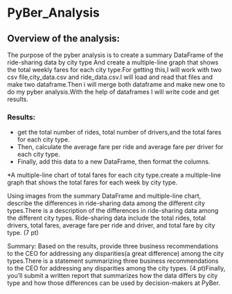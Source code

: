 # PyBer_Analysis
## Overview of the analysis:
The purpose of the pyber analysis is to create a summary DataFrame of the ride-sharing data by city type And create a multiple-line graph that shows the total weekly fares for each city type.For getting this,I will work with two csv file,city_data.csv and ride_data.csv.I will load and read that files and make two dataframe.Then i will merge both dataframe and make new one to do my pyber analysis.With the help of dataframes I will write code and get results.

### Results:
* get the total number of rides, total number of drivers,and the total fares for each city type.
*  Then, calculate the average fare per ride and average fare per driver for each city type.
*   Finally, add this data to a new DataFrame, then format the columns.

*A multiple-line chart of total fares for each city type.create a multiple-line graph that shows the total fares for each week by city type.

Using images from the summary DataFrame and multiple-line chart, describe the differences in ride-sharing data among the different city types.There is a description of the differences in ride-sharing data among the different city types. Ride-sharing data include the total rides, total drivers, total fares, average fare per ride and driver, and total fare by city type. (7 pt)

Summary: Based on the results, provide three business recommendations to the CEO for addressing any disparities(a great difference) among the city types.There is a statement summarizing three business recommendations to the CEO for addressing any disparities among the city types. (4 pt)Finally, you’ll submit a written report that summarizes how the data differs by city type and how those differences can be used by decision-makers at PyBer.
